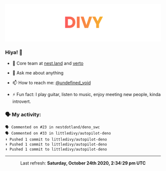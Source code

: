 
![](https://github.com/divy-work/divy-work/raw/master/assets/divy.png)

### Hiya! 👋

- 🔭 Core team at [nest.land](https://github.com/nestdotland/nest.land) and [verto](https://github.com/useverto/verto)

- 💬 Ask me about anything

- 📫 How to reach me: [@undefined_void](https://instagram.com/divy.exe)

- ⚡ Fun fact: I play guitar, listen to music, enjoy meeting new people, kinda introvert.

### 🗣 My activity:

```
🗣 Commented on #23 in nestdotland/deno_swc
🗣 Commented on #33 in littledivy/autopilot-deno
⬆️ Pushed 1 commit to littledivy/autopilot-deno
⬆️ Pushed 1 commit to littledivy/autopilot-deno
⬆️ Pushed 1 commit to littledivy/autopilot-deno
```

------------
<p align="center">Last refresh: <b>Saturday, October 24th 2020, 2:34:29 pm UTC</b></p>
